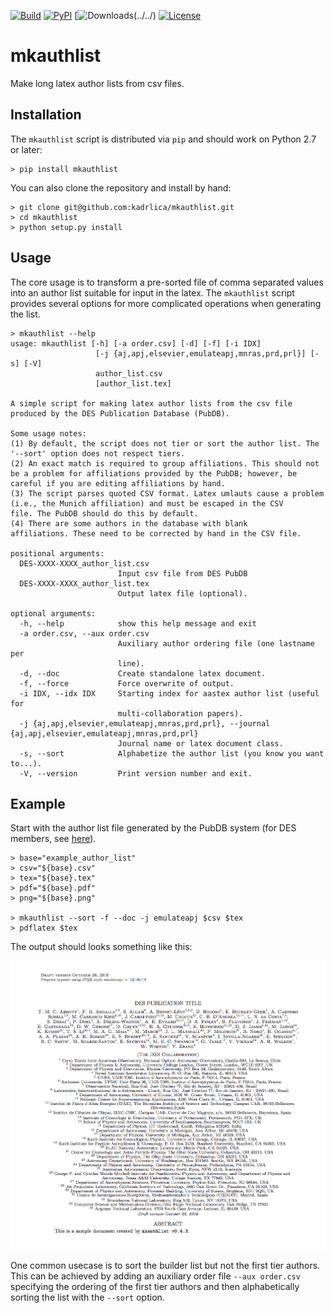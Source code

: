 [![Build](https://img.shields.io/travis/kadrlica/mkauthlist.svg)](https://travis-ci.org/kadrlica/mkauthlist)
[![PyPI](https://img.shields.io/pypi/v/mkauthlist.svg)](https://pypi.python.org/pypi/mkauthlist)
[![Downloads](https://img.shields.io/github/downloads/atom/atom/total.svg)(../../)
[![License](https://img.shields.io/badge/license-MIT-blue.svg)](../../)

mkauthlist
==========

Make long latex author lists from csv files.

Installation
------------

The ``mkauthlist`` script is distributed via ``pip`` and should work on Python 2.7 or later:

```text
> pip install mkauthlist
```

You can also clone the repository and install by hand:

```text
> git clone git@github.com:kadrlica/mkauthlist.git
> cd mkauthlist
> python setup.py install
```

Usage
-----

The core usage is to transform a pre-sorted file of comma separated values into an author list suitable for input in the latex. The ``mkauthlist`` script provides several options for more complicated operations when generating the list.

```text
> mkauthlist --help
usage: mkauthlist [-h] [-a order.csv] [-d] [-f] [-i IDX]
                   [-j {aj,apj,elsevier,emulateapj,mnras,prd,prl}] [-s] [-V]
                   author_list.csv
                   [author_list.tex]
 
A simple script for making latex author lists from the csv file
produced by the DES Publication Database (PubDB).
 
Some usage notes:
(1) By default, the script does not tier or sort the author list. The
'--sort' option does not respect tiers.
(2) An exact match is required to group affiliations. This should not
be a problem for affiliations provided by the PubDB; however, be
careful if you are editing affiliations by hand.
(3) The script parses quoted CSV format. Latex umlauts cause a problem
(i.e., the Munich affiliation) and must be escaped in the CSV
file. The PubDB should do this by default.
(4) There are some authors in the database with blank
affiliations. These need to be corrected by hand in the CSV file.
 
positional arguments:
  DES-XXXX-XXXX_author_list.csv
                        Input csv file from DES PubDB
  DES-XXXX-XXXX_author_list.tex
                        Output latex file (optional).
 
optional arguments:
  -h, --help            show this help message and exit
  -a order.csv, --aux order.csv
                        Auxiliary author ordering file (one lastname per
                        line).
  -d, --doc             Create standalone latex document.
  -f, --force           Force overwrite of output.
  -i IDX, --idx IDX     Starting index for aastex author list (useful for
                        multi-collaboration papers).
  -j {aj,apj,elsevier,emulateapj,mnras,prd,prl}, --journal {aj,apj,elsevier,emulateapj,mnras,prd,prl}
                        Journal name or latex document class.
  -s, --sort            Alphabetize the author list (you know you want to...).
  -V, --version         Print version number and exit.
```

Example
-------
Start with the author list file generated by the PubDB system (for DES members, see [here](http://dbweb6.fnal.gov:8080/DESPub/app/PB/pub/author_list/DES-2015-0109_author_list.csv?pubid=109)).

```text
> base="example_author_list"
> csv="${base}.csv" 
> tex="${base}.tex" 
> pdf="${base}.pdf" 
> png="${base}.png" 
  
> mkauthlist --sort -f --doc -j emulateapj $csv $tex 
> pdflatex $tex 
```

The output should looks something like this:

![](data/example_author_list.png)

One common usecase is to sort the builder list but not the first tier authors. This can be achieved by adding an auxiliary order file ``--aux order.csv`` specifying the ordering of the first tier authors and then alphabetically sorting the list with the ``--sort`` option.
